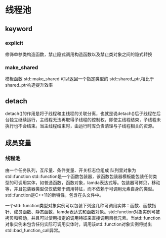# 线程池

## keyword

### explicit
修饰单参类构造函数，禁止隐式调用构造函数以及禁止类对象之间的隐式转换

### make_shared
模板函数 std::make_shared 可以返回一个指定类型的 std::shared_ptr,相比于shared_ptr构造提升效率

## detach
detach()的作用是将子线程和主线程的关联分离，也就是说detach()后子线程在后台独立继续运行，主线程无法再取得子线程的控制权，即使主线程结束，子线程未执行也不会结束。当主线程结束时，由运行时库负责清理与子线程相关的资源。

## 成员变量
### 线程池
由一个任务队列，互斥量、条件变量、开关标志位组成
队列里对象为std::function 
std::function是一个函数包装器，该函数包装器模板能包装任何类型的可调用实体，如普通函数，函数对象，lamda表达式等。包装器可拷贝，移动等，并且包装器类型仅仅依赖于调用特征，而不依赖于可调用元素自身的类型。std::function是C++11的新特性，包含在头文件<functional>中。

一个std::function类型对象实例可以包装下列这几种可调用实体：函数、函数指针、成员函数、静态函数、lamda表达式和函数对象。std::function对象实例可被拷贝和移动，并且可以使用指定的调用特征来直接调用目标元素。当std::function对象实例未包含任何实际可调用实体时，调用该std::function对象实例将抛出std::bad_function_call异常。


